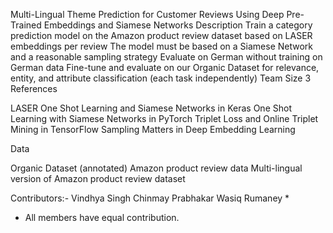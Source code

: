Multi-Lingual Theme Prediction for Customer Reviews Using Deep Pre-Trained Embeddings and Siamese Networks
Description
Train a category prediction model on the Amazon product review dataset based on LASER embeddings per review
The model must be based on a Siamese Network and a reasonable sampling strategy
Evaluate on German without training on German data
Fine-tune and evaluate on our Organic Dataset for relevance, entity, and attribute classification (each task independently)
Team Size
3
References

LASER
One Shot Learning and Siamese Networks in Keras
One Shot Learning with Siamese Networks in PyTorch
Triplet Loss and Online Triplet Mining in TensorFlow
Sampling Matters in Deep Embedding Learning

Data

Organic Dataset (annotated)
Amazon product review data
Multi-lingual version of Amazon product review dataset

Contributors:-
Vindhya Singh
Chinmay Prabhakar
Wasiq Rumaney *

* All members have equal contribution. 
